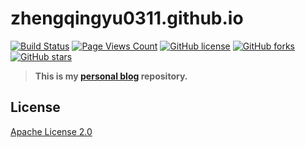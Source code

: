 # zhengqingyu0311.github.io

[![Build Status](https://secure.travis-ci.org/blinkfox/blinkfox.github.io.svg)](https://travis-ci.org/blinkfox/blinkfox.github.io) [![Page Views Count](https://badges.toozhao.com/badges/01GD49K70QHH69YZ8TYE2W70Z7/green.svg)](https://badges.toozhao.com/stats/01GD49K70QHH69YZ8TYE2W70Z7 "Get your own page views count badge on badges.toozhao.com") [![GitHub license](https://img.shields.io/github/license/blinkfox/blinkfox.github.io.svg)](https://github.com/blinkfox/blinkfox.github.io/blob/hexo/LICENSE) [![GitHub forks](https://img.shields.io/github/forks/blinkfox/blinkfox.github.io.svg)](https://github.com/blinkfox/blinkfox.github.io/network) [![GitHub stars](https://img.shields.io/github/stars/blinkfox/blinkfox.github.io.svg)](https://github.com/blinkfox/blinkfox.github.io/stargazers)

> **This is my [personal blog](https://zhengqingyu0311.github.io/) repository.**
## License

[Apache License 2.0](http://www.apache.org/licenses/LICENSE-2.0)
